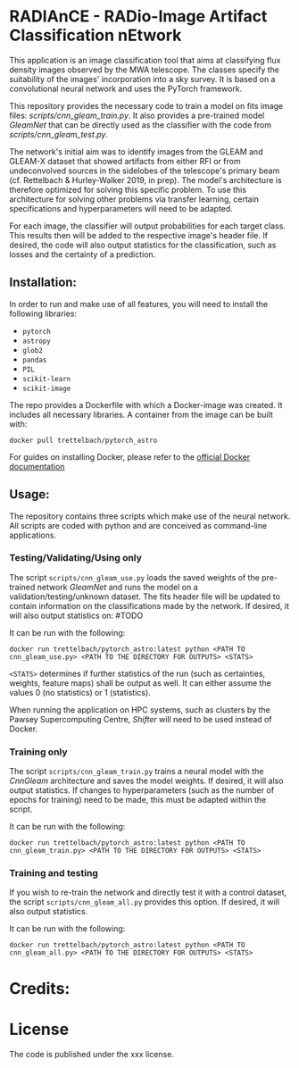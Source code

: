 # RADIAnCE - RADio-Image Artifact Classification nEtwork
This application is an image classification tool that aims at classifying flux density images observed by the MWA telescope. The classes specify the suitability of the images' incorporation into a sky survey. It is based on a convolutional neural network and uses the PyTorch framework. 

This repository provides the necessary code to train a model on fits image files: *scripts/cnn_gleam_train.py*. It also provides a pre-trained model *GleamNet* that can be directly used as the classifier with the code from *scripts/cnn_gleam_test.py*. 

The network's initial aim was to identify images from the GLEAM and GLEAM-X dataset that showed artifacts from either RFI or from undeconvolved sources in the sidelobes of the telescope's primary beam (cf. Rettelbach & Hurley-Walker 2019, in prep). The model's architecture is therefore optimized for solving this specific problem. To use this architecture for solving other problems via transfer learning, certain specifications and hyperparameters will need to be adapted. 

For each image, the classifier will output probabilities for each target class. This results then will be added to the respective image's header file. If desired, the code will also output statistics for the classification, such as losses and the certainty of a prediction.

## Installation:
In order to run and make use of all features, you will need to install the following libraries:
- ```pytorch```
- ```astropy```
- ```glob2```
- ```pandas```
- ```PIL```
- ```scikit-learn```
- ```scikit-image```

The repo provides a Dockerfile with which a Docker-image was created. It includes all necessary libraries.
A container from the image can be built with:

```docker pull trettelbach/pytorch_astro```

For guides on installing Docker, please refer to the [official Docker documentation](https://docs.docker.com/)



## Usage:
The repository contains three scripts which make use of the neural network. All scripts are coded with python and are conceived as command-line applications.
### Testing/Validating/Using only
The script ```scripts/cnn_gleam_use.py``` loads the saved weights of the pre-trained network *GleamNet* and runs the model on a validation/testing/unknown dataset. The fits header file will be updated to contain information on the classifications made by the network. If desired, it will also output statistics on: #TODO

It can be run with the following:

```docker run trettelbach/pytorch_astro:latest python <PATH TO cnn_gleam_use.py> <PATH TO THE DIRECTORY FOR OUTPUTS> <STATS>```

```<STATS>``` determines if further statistics of the run (such as certainties, weights, feature maps) shall be output as well. It can either assume the values 0 (no statistics) or 1 (statistics).

When running the application on HPC systems, such as clusters by the Pawsey Supercomputing Centre, *Shifter* will need to be used instead of Docker. 

### Training only
The script ```scripts/cnn_gleam_train.py``` trains a neural model with the *CnnGleam* architecture and saves the model weights. If desired, it will also output statistics. If changes to hyperparameters (such as the number of epochs for training) need to be made, this must be adapted within the script.

It can be run with the following:

```docker run trettelbach/pytorch_astro:latest python <PATH TO cnn_gleam_train.py> <PATH TO THE DIRECTORY FOR OUTPUTS> <STATS>```

### Training and testing
If you wish to re-train the network and directly test it with a control dataset, the script ```scripts/cnn_gleam_all.py``` provides this option. If desired, it will also output statistics.

It can be run with the following:

```docker run trettelbach/pytorch_astro:latest python <PATH TO cnn_gleam_all.py> <PATH TO THE DIRECTORY FOR OUTPUTS> <STATS>```


# Credits:

# License
The code is published under the xxx license.
